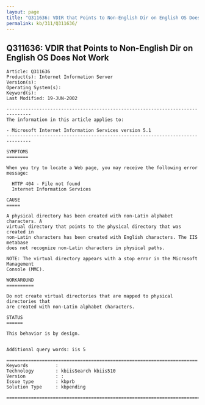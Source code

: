 ```yaml
---
layout: page
title: "Q311636: VDIR that Points to Non-English Dir on English OS Does Not Work"
permalink: kb/311/Q311636/
---
```


## Q311636: VDIR that Points to Non-English Dir on English OS Does Not Work

	Article: Q311636
	Product(s): Internet Information Server
	Version(s): 
	Operating System(s): 
	Keyword(s): 
	Last Modified: 19-JUN-2002
	
	-------------------------------------------------------------------------------
	The information in this article applies to:
	
	- Microsoft Internet Information Services version 5.1 
	-------------------------------------------------------------------------------
	
	SYMPTOMS
	========
	
	When you try to locate a Web page, you may receive the following error message:
	
	  HTTP 404 - File not found
	  Internet Information Services
	
	CAUSE
	=====
	
	A physical directory has been created with non-Latin alphabet characters. A
	virtual directory that points to the physical directory that was created in
	non-Latin characters has been created with English characters. The IIS metabase
	does not recognize non-Latin characters in physical paths.
	
	NOTE: The virtual directory appears with a stop error in the Microsoft Management
	Console (MMC).
	
	WORKAROUND
	==========
	
	Do not create virtual directories that are mapped to physical directories that
	are created with non-Latin alphabet characters.
	
	STATUS
	======
	
	This behavior is by design.
	
	
	Additional query words: iis 5
	
	======================================================================
	Keywords          :  
	Technology        : kbiisSearch kbiis510
	Version           : :
	Issue type        : kbprb
	Solution Type     : kbpending
	
	=============================================================================
	
